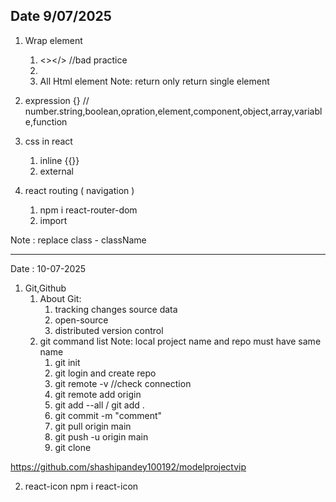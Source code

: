 Date 9/07/2025
--------------

1) Wrap element
    1) <></> //bad practice
    2) <Fragment>
    3) All Html element
Note: return only return single element

2)  expression 
    {} // number.string,boolean,opration,element,component,object,array,variable,function

3) css in react
    1) inline
        {{}}
    2) external

4) react routing ( navigation )
    1) npm i react-router-dom
    2) import

Note : replace class - className

----------------------------------------
Date : 10-07-2025

1) Git,Github
    1) About Git:
        1) tracking changes source data
        2) open-source
        3) distributed version control
    2) git command list
        Note: local project name and repo must have same name
        1) git init
        2) git login and create repo
        3) git remote -v               //check connection
        4) git remote add origin <path>
        5) git add --all / git add .
        6) git commit -m "comment"
        7) git pull origin main
        8) git push -u origin main
        9) git clone <path>

https://github.com/shashipandey100192/modelprojectvip

2) react-icon
    npm i react-icon
    

